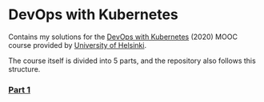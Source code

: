 # DevOps with Kubernetes
Contains my solutions for the [DevOps with Kubernetes](https://devopswithkubernetes.com) (2020) MOOC course provided by [University of Helsinki](https://www.helsinki.fi/en).  

The course itself is divided into 5 parts, and the repository also follows this structure. 

### [Part 1](part1/Part1.md)
